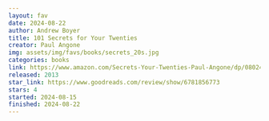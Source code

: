```yaml
---
layout: fav
date: 2024-08-22
author: Andrew Boyer
title: 101 Secrets for Your Twenties
creator: Paul Angone
img: assets/img/favs/books/secrets_20s.jpg
categories: books
link: https://www.amazon.com/Secrets-Your-Twenties-Paul-Angone/dp/0802410847
released: 2013
star_link: https://www.goodreads.com/review/show/6781856773
stars: 4
started: 2024-08-15
finished: 2024-08-22
---
```

